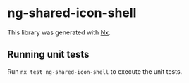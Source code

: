 # ng-shared-icon-shell

This library was generated with [Nx](https://nx.dev).

## Running unit tests

Run `nx test ng-shared-icon-shell` to execute the unit tests.
